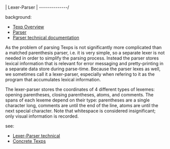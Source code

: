 | Lexer-Parser |
\--------------/

background:
- [Texp Overview](texp.md)
- [Parser](texp.md)
- [Parser technical documentation](parser-tech.md)

As the problem of parsing Texps is not significantly more complicated than a
matched parenthesis parser, i.e. it is very simple, so a separate lexer is not
needed in order to simplify the parsing process.  Instead the parser stores
lexical information that is relevant for error messaging and pretty-printing in
a separate data store during parse-time.  Because the parser lexes as well, we
sometimes call it a lexer-parser, especially when refering to it as the program
that accumulates lexical information.

The lexer-parser stores the coordinates of 4 different types of lexemes: opening
parentheses, closing parentheses, atoms, and comments.  The spans of each lexeme
depend on their type: parentheses are a single character long, comments are
until the end of the line, atoms are until the next special character.  Note
that whitespace is considered insignificant; only visual information is
recorded.

see:
- [Lexer-Parser technical](lexer-parser-tech.md)
- [Concrete Texps](concrete-texp.md)
